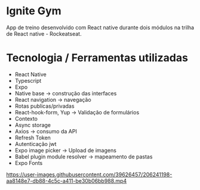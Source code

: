 # Ignite Gym

App de treino desenvolvido com React native durante dois módulos na trilha de React native - Rockeatseat.

# Tecnologia / Ferramentas utilizadas

* React Native
* Typescript
* Expo
* Native base -> construção das interfaces
* React navigation -> navegação
* Rotas publicas/privadas
* React-hook-form, Yup -> Validação de formulários
* Contexto
* Async storage
* Axios -> consumo da API
* Refresh Token
* Autenticação jwt
* Expo image picker -> Upload de imagens
* Babel plugin module resolver -> mapeamento de pastas
* Expo Fonts

https://user-images.githubusercontent.com/39626457/206241198-aa8148e7-db88-4c5c-a411-be30b06bb988.mp4

